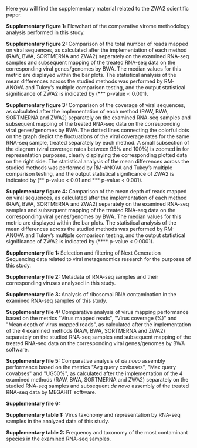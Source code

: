 Here you will find the supplementary material related to the ZWA2 scientific paper.

**Supplementary figure 1:** Flowchart of the comparative virome methodology analysis performed in this study.

**Supplementary figure 2:** Comparison of the total number of reads mapped on viral sequences, as calculated after the implementation of each method (RAW, BWA, SORTMERNA and ZWA2) separately on the examined RNA-seq samples and subsequent mapping of the treated RNA-seq data on the corresponding viral genes/genomes by BWA. The median values for this metric are displayed within the bar plots. The statistical analysis of the mean differences across the studied methods was performed by RM-ANOVA and Tukey’s multiple comparison testing, and the output statistical significance of ZWA2 is indicated by (*** p-value < 0.001).

**Supplementary figure 3:** Comparison of the coverage of viral sequences, as calculated after the implementation of each method (RAW, BWA, SORTMERNA and ZWA2) separately on the examined RNA-seq samples and subsequent mapping of the treated RNA-seq data on the corresponding viral genes/genomes by BWA. The dotted lines connecting the colorful dots on the graph depict the fluctuations of the viral coverage rates for the same RNA-seq sample, treated separately by each method. A small subsection of the diagram (viral coverage rates between 95% and 100%) is zoomed in for representation purposes, clearly displaying the corresponding plotted data on the right side. The statistical analysis of the mean differences across the studied methods was performed by RM-ANOVA and Tukey’s multiple comparison testing, and the output statistical significance of ZWA2 is indicated by (** p-value < 0.01 and *** p-value < 0.001).

**Supplementary figure 4:** Comparison of the mean depth of reads mapped on viral sequences, as calculated after the implementation of each method (RAW, BWA, SORTMERNA and ZWA2) separately on the examined RNA-seq samples and subsequent mapping of the treated RNA-seq data on the corresponding viral genes/genomes by BWA. The median values for this metric are displayed within the bar plots. The statistical analysis of the mean differences across the studied methods was performed by RM-ANOVA and Tukey’s multiple comparison testing, and the output statistical significance of ZWA2 is indicated by (**** p-value < 0.0001).

**Supplementary file 1:** Selection and filtering of Next Generation Sequencing data related to viral metagenomics research for the purposes of this study.

**Supplementary file 2:** Metadata of RNA-seq samples and their corresponding viruses analysed in this study.

**Supplementary file 3:** Analysis of ribosomal RNA contamination in the examined RNA-seq samples of this study.

**Supplementary file 4:** Comparative analysis of virus mapping performance based on the metrics "Virus mapped reads", "Virus coverage (%)" and "Mean depth of virus mapped reads", as calculated after the implementation of the 4 examined methods (RAW, BWA, SORTMERNA and ZWA2) separately on the studied RNA-seq samples and subsequent mapping of the treated RNA-seq data on the corresponding viral genes/genomes by BWA software.

**Supplementary file 5:** Comparative analysis of _de novo_ assembly performance based on the metrics "Avg query covbases", "Max query covabses" and "UG50%", as calculated after the implementation of the 4 examined methods (RAW, BWA, SORTMERNA and ZWA2) separately on the studied RNA-seq samples and subsequent _de novo_ assembly of the treated RNA-seq data by MEGAHIT software.

**Supplementary file 6:**

**Supplementary table 1:** Virus taxonomy and representation by RNA-seq samples in the analyzed data of this study.

**Supplementary table 2:** Frequency and taxonomy of the most contaminant species in the examined RNA-seq samples.
